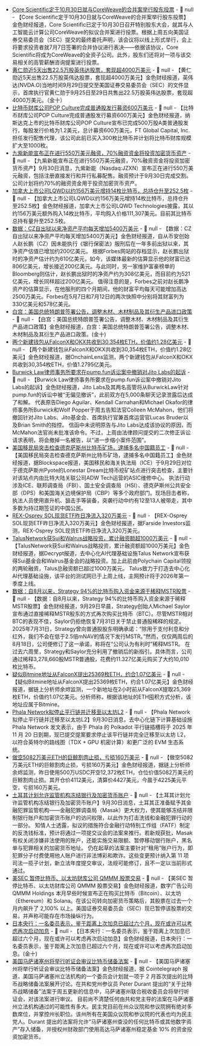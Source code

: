 - [Core Scientific定于10月30日就与CoreWeave的合并案举行股东投票](https://theminermag.com/news/2025-09-29/core-scientific-coreweave-merger-vote) - 📰 null - 【Core Scientific定于10月30日就与CoreWeave的合并案举行股东投票】金色财经报道，Core Scientific已定于10月30日召开特别股东大会，就其与人工智能云计算公司CoreWeave的拟议合并案进行投票。根据上周五向美国证券交易委员会（SEC）提交的最终委托声明，该会议将以线上形式举行，会上将要求投资者就7月7日签署的合并协议进行表决——依据该协议，Core Scientific将成为CoreWeave的全资子公司。此外，股东们还将对一项与该交易相关的高管薪酬咨询提案进行投票。
- [黄仁勋近5天出售22.5万股英伟达股票，套现超4000万美元]() - 📰 null - 【黄仁勋近5天出售22.5万股英伟达股票，套现超4000万美元】金色财经报道，英伟达(NVDA.O)当地时间9月29日提交至美国证券交易委员会（SEC）的文件显示，首席执行官黄仁勋于9月25日至29日共售出22.5万股英伟达股票，套现超4000万美元。（金十）
- [比特币财库公司POP Culture完成普通股发行募资600万美元](https://www.prnewswire.com/news-releases/pop-culture-group-co-ltd-announces-closing-of-registered-direct-offering-302569913.html) - 📰 null - 【比特币财库公司POP Culture完成普通股发行募资600万美元】金色财经报道，纳斯达克上市的比特币财库公司POP Culture宣布已完成500万股A类普通股发行，每股发行价格为1.2美元，总计募资600万美元，FT Global Capital, Inc. 担任发行配售代理，该公司此前已买入300枚比特币并计划将比特币财库规模扩大至1000枚。
- [九紫新能宣布正在进行550万美元融资，70%融资资金将投资加密货币资产](https://www.globenewswire.com/news-release/2025/09/29/3157821/0/en/Jiuzi-Holdings-Inc-Announces-Pricing-of-5-5-Million-Registered-Direct-Offering-and-Concurrent-Private-Placement.html) - 📰 null - 【九紫新能宣布正在进行550万美元融资，70%融资资金将投资加密货币资产】9月30日消息，九紫新能（Nasdaq:JZXN）宣布正在进行550万美元融资，包括注册直接发行和并行私募配售。融资预计于9月30日完成交割。公司计划将约70%的融资资金用于投资加密货币资产。
- [加拿大上市公司LQWD以约156万美元增持14枚比特币，总持仓升至252.5枚](https://lqwdtech.com/2025/lqwd-acquires-additional-bitcoin-increasing-its-holdings-to-252-5-btc/) - 📰 null - 【加拿大上市公司LQWD以约156万美元增持14枚比特币，总持仓升至252.5枚】金色财经报道，加拿大上市公司LQWD Technologies披露，其以约156万美元额外购入14枚比特币，平均购入价格111,307美元。目前其比特币总持有量升至252.5枚。
- [数据：CZ自出狱以来净资产平均每天增加5400万美元](https://protos.com/cz-net-worth-increase-20b-since-prison/) - 📰 null - 【数据：CZ自出狱以来净资产平均每天增加5400万美元】金色财经报道，自从币安创始人赵长鹏（CZ）因未能执行《银行保密法》服刑后在一年多前出狱以来，其净资产估值已增加约200亿美元。 
根据Forbes网站的存档显示，赵长鹏出狱时的净资产估计约为610亿美元，如今，该媒体最新的估算显示他的财富已达806亿美元，增长接近200亿美元。与此同时，另一家维护富豪榜单的Bloomberg则估计，赵长鹏出狱时的净资产约为308亿美元，而目前约为521亿美元，增长同样超过200亿美元。 
值得注意的是，Forbes之前对赵长鹏净资产的估算显示，在他服刑的四个月期间，他的财富平均每天可能增加高达2500万美元。Forbes在5月7日和7月12日的两次快照中分别将其财富列为330亿美元和578亿美元。
- [白宫：美国总统特朗普签署公告，调整木材、木材制品及其衍生产品进口政策]() - 📰 null - 【白宫：美国总统特朗普签署公告，调整木材、木材制品及其衍生产品进口政策】金色财经报道，白宫：美国总统特朗普签署公告，调整木材、木材制品及其衍生产品进口政策。(金十)
- [两个新建钱包从FalconX和OKX共收到30,354枚ETH，价值约1.28亿美元](https://x.com/OnchainLens/status/1972824552427377113) - 📰 null - 【两个新建钱包从FalconX和OKX共收到30,354枚ETH，价值约1.28亿美元】金色财经报道，据OnchainLens监测，两个新建钱包从FalconX和OKX共收到30,354枚ETH，价值1.2795亿美元。
- [Burwick Law律师事务所要求在pump.fun诉讼案中撤销对Jito Labs的起诉](https://protos.com/jito-labs-dropped-from-burwick-laws-pump-fun-lawsuit/) - 📰 null - 【Burwick Law律师事务所要求在pump.fun诉讼案中撤销对Jito Labs的起诉】金色财经报道，Jito Labs及其两名高管将从BurwickLaw针对pump.fun的诉讼中被“无偏见撤诉”，此前双方在5,000条聊天记录泄露后达成了和解。 
代表原告Diego Aguilar、Kendall Carnahan和Michael Okafor的律师事务所Burwick和Wolf Popper于周五告知法官Colleen McMahon，他们将撤回针对Jito Labs、Jito基金会、首席执行官兼首席运营官Lucas Bruder以及Brian Smith的指控。 
信函中未说明原告与Jito Labs达成该协议的原因，而McMahon法官尚未批准该命令。不过，上周由法律顾问提交的二次修正诉讼请求表明，将会撤掉一名被告，以“进一步缩小案件范围”。
- [美国移民局突击检查德克萨斯州比特币矿场，逮捕多名中国籍员工](https://blockspace.media/insight/ice-raids-bitcoin-mine-in-pyote-texas/) - 📰 null - 【美国移民局突击检查德克萨斯州比特币矿场，逮捕多名中国籍员工】金色财经报道，据Blockspace报道，美国移民和海关执法局（ICE）于9月29日对位于德克萨斯州Pyote的Lonestar Dream比特币挖矿站点进行突击检查，主要针对该站点内由比特大陆关联公司ADW Tech运营的ASIC维修中心。 
执法行动涉及ICE、联邦调查局（FBI）、国土安全调查局（HSI）、德克萨斯州公共安全部（DPS）和美国海关边境保护局（CBP）等多个政府部门。现场目击者称，执法人员使用直升机、狙击手等装备，突袭行动中约有12至13人被带走，其中多数为持过期签证的中国公民。
- [REX-Osprey SOL现货ETF昨日净流入320万美元](https://farside.co.uk/sol/) - 📰 null - 【REX-Osprey SOL现货ETF昨日净流入320万美元】金色财经报道，据Farside Investors监测，REX-Osprey SOL现货ETF昨日净流入320万美元。
- [TalusNetwork获Sui和Walrus战略投资，累计融资额超1000万美元](https://decrypt.co/341976/talus-network-receives-investment-from-sui-and-walrus-to-accelerate-prediction-ai) - 📰 null - 【TalusNetwork获Sui和Walrus战略投资，累计融资额超1000万美元】金色财经报道，据Decrypt报道，去中心化AI代理基础设施Talus Network宣布获得Sui基金会和Walrus基金会的战略投资。加上此前由Polychain Capital领投的两轮融资，Talus总融资额已超过1000万美元。 
Talus致力于打造去中心化AI代理基础设施，该平台的测试网已于上周上线，主网预计将于2026年第一季度上线。
- [数据：自8月以来，Strategy 94%的比特币购入资金来源于稀释MSTR股票](https://protos.com/94-of-strategys-bitcoin-buys-since-august-were-from-diluting-mstr/) - 📰 null - 【数据：自8月以来，Strategy 94%的比特币购入资金来源于稀释MSTR股票】金色财经报道，9月29日早晨，Strategy创始人Michael Saylor宣布通过直接稀释MSTR股东的方式再次购买比特币（BTC）。尽管MSTR相对BTC的表现不佳，Saylor仍拒绝恢复7月31日关于禁止普通股稀释的规定。 
2025年7月31日，Strategy曾向普通股股东明确承诺：“除用于支付利息和分红外，我们不会在低于2.5倍mNAV的情况下发行MSTR。”然而，仅仅两周后的8月18日，公司便修订了这一承诺，称将在“公司认为有利时”稀释MSTR。 
在过去六周里，Strategy和Saylor充分利用了撤销后的新指引。具体而言，公司通过稀释3,278,660股MSTR普通股，花费约11.327亿美元购买了大约10,010枚比特币。
- [疑似Bitmine地址从FalconX提出25369枚ETH，约合1.07亿美元](https://x.com/EmberCN/status/1972819375687376972) - 📰 null - 【疑似Bitmine地址从FalconX提出25369枚ETH，约合1.07亿美元】金色财经报道，据链上分析师余烬监测，一个新地址在2小时前从FalconX提取25,369枚ETH，价值约1.07亿美元。分析师称，根据该地址的ETH囤积方式分析，该地址应属于Bitmine。
- [Phala Network拟停止平行链并迁移至以太坊L2](https://phala.subsquare.io/democracy/proposals/8) - 📰 null - 【Phala Network拟停止平行链并迁移至以太坊L2】9月30日消息，去中心化链下计算基础设施 Phala Network 发文表示，由于 Phala 的 Polkadot 平行链插槽将于 2025 年 11 月 20 日到期，现已提交提案要求停止该平行链并完全迁移至以太坊 L2，以符合英特尔的路线图（TDX + GPU 机密计算）和更广泛的 EVM 生态系统。
- [做空5082万美元ETH的巨鲸割肉止损，亏损160万美元](https://x.com/EmberCN/status/1972808756640792811) - 📰 null - 【做空5082万美元ETH的巨鲸割肉止损，亏损160万美元】金色财经报道，据链上分析师余烬监测，昨日使用500万USDC开空12,372枚ETH，仓位价值5082万美元的巨鲸割肉止损。其开仓价4112美元，清算价4427美元，今晨于4225美元平空，亏损160万美元。
- [土耳其计划允许监管机构冻结银行及加密货币账户](https://www.bloomberg.com/news/articles/2025-09-29/turkey-plans-to-let-watchdog-freeze-bank-and-crypto-accounts?srnd=phx-crypto) - 📰 null - 【土耳其计划允许监管机构冻结银行及加密货币账户】9月30日消息，土耳其正准备赋予其金融犯罪监管机构——金融犯罪调查局（Masak）更大权力，使其能够冻结并限制银行账户和加密货币账户的访问权限，以此作为打击洗钱和金融犯罪行动的一部分。 
知情人士透露，拟议的措施符合金融行动特别工作组（FATF）制定的反洗钱标准，预计将通过一项提交议会的法案来推行。若新规获批，Masak 有权关闭涉嫌非法使用的账户，还能实施交易限额、暂停移动银行账户，黑名单与犯罪相关的加密货币地址。 
仍在起草的法案主要针对“租用”账户行为，即犯罪分子付费使用他人账户进行非法博彩和欺诈。这些变更预计纳入第 11 项司法一揽子计划，新立法年度提交审议，法规可能修订，且不一定以当前形式通过。
- [美SEC 暂停比特币、以太坊财库公司 QMMM 股票交易](https://decrypt.co/342044/sec-halts-trading-bitcoin-ethereum-treasury-qmmm-2000-stock-surge) - 📰 null - 【美SEC 暂停比特币、以太坊财库公司 QMMM 股票交易】金色财经报道，数字广告公司 QMMM Holdings 本月早些时候宣布正在购买比特币（Bitcoin）、以太坊（Ethereum）和 Solana。在该公司转向加密货币策略后，其股票在过去一个月内飙升了 2,100% 以上。美国证券交易委员会（SEC）现已暂停该股票的交易，并声称可能存在市场操纵行为。
- [日本央行：一名委员表示，鉴于距离上次加息已超过六个月，现在或许可以考虑再次启动加息]() - 📰 null - 【日本央行：一名委员表示，鉴于距离上次加息已超过六个月，现在或许可以考虑再次启动加息】金色财经报道，日本央行：一名委员表示，鉴于距离上次加息已超过六个月，现在或许可以考虑再次启动加息。(金十)
- [美国马萨诸塞州将举行听证会审议比特币储备法案](https://cointelegraph.com/news/massachusetts-hearing-bitcoin-reserve-bill) - 📰 null - 【美国马萨诸塞州将举行听证会审议比特币储备法案】金色财经报道，据 Cointelegraph 报道，美国马萨诸塞州立法机构的一个委员会计划就一项于 2 月首次提出的比特币战略储备法案展开讨论。在共和党州参议员 Peter Durant 提出的“关于比特币战略储备”法案于周五更新的信息中，马萨诸塞州联合税收委员会将举行听证会，对该法案进行审议。 
目前尚不清楚任何由共和党主导的法案在马萨诸塞州立法机构通过的可能性有多大。民主党目前在州众议院和参议院拥有绝对多数席位，并掌控州长职位。该州所有在美国众议院和参议院的代表也均为民主党人。Durant 提出的法案将允许“马萨诸塞州查没的任何比特币或其他数字资产”存入储备，并授权州财政部门使用高达马萨诸塞州稳定基金 10% 的资金投资加密货币。
